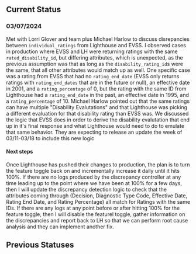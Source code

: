## Current Status
### 03/07/2024

Met with Lorri Glover and team plus Michael Harlow to discuss disrepancies between `individual_ratings` from Lighthouse and EVSS. I observed cases in production where EVSS and LH were returning ratings with the same `rated_disability_id`, but differing attributes, which is unexpected, as the previous assumption was that as long as the `disability_rating_id`s were the same, that all other attributes would match up as well. One specific case was a rating from EVSS that had no `rating_end_date` (EVSS only returns ratings with `rating_end_dates` that are in the future or null), an effective date in 2001, and a `rating_percentage` of 0, but the rating with the same ID from Lighthouse had a `rating_end_date` in the past, an effective date in 1995, and a `rating_percentage` of 10. Michael Harlow pointed out that the same ratings can have multiple "Disability Evalutations" and that Lighthouse was picking a different evaluation for that disability rating than EVSS was. We discussed the logic that EVSS does in order to derive the disability evalutation that end up in it's final response and what Lighthouse would need to do to emulate that same behavior. They are expecting to release an update the week of 03/11-03/18 to include this new logic

#### Next steps
Once Lighthouse has pushed their changes to production, the plan is to turn the feature toggle back on and incrementally increase it daily until it hits 100%. If there are no logs produced by the discrepancy controller at any time leading up to the point where we have been at 100% for a few days, then I will update the discrepancy detection logic to check that the attributes coming through (Decision, Diagnostic Type Code, Effective Date, Rating End Date, and Rating Percentage) all match for Ratings with the same IDs. If there are any logs at any point before or after hitting 100% for the feature toggle, then I will disable the featurel toggle, gather information on the discrepancies and report back to LH so that we can perform root cause analysis and they can implement another fix.

## Previous Statuses
